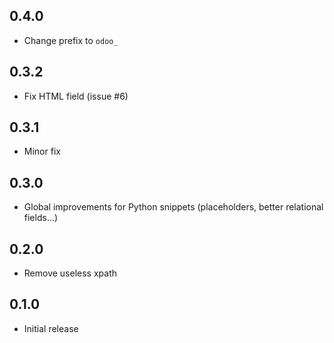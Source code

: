 ## 0.4.0

* Change prefix to `odoo_`

## 0.3.2

* Fix HTML field (issue #6)

## 0.3.1

* Minor fix

## 0.3.0

* Global improvements for Python snippets (placeholders, better relational fields...)

## 0.2.0

* Remove useless xpath

## 0.1.0

* Initial release

